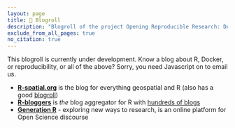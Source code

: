 ```yaml
---
layout: page
title: 📑 Blogroll
description: "Blogroll of the project Opening Reproducible Research: Docker, R, and reproducible research"
exclude_from_all_pages: true
no_citation: true
---
```


<p class="message">
This blogroll is currently under development. Know a blog about R, Docker, or reproducibility, or all of the above?
<script type="text/javascript" language="javascript">
<!--
// Email obfuscator script 2.1 by Tim Williams, University of Arizona
// http://www.jottings.com/obfuscator/
{ coded = "qB4YDT.4zDhV@z4Y-kzD4hVDQ.qD"
  key = "xS69WIzN5qPrE24Vi8ymOJlLg1Mevpa0Hsb7wAZQuFKdYRXkntTCU3jDfGBcoh"
  shift=coded.length
  link=""
  for (i=0; i<coded.length; i++) {
    if (key.indexOf(coded.charAt(i))==-1) {
      ltr = coded.charAt(i)
      link += (ltr)
    }
    else {     
      ltr = (key.indexOf(coded.charAt(i))-shift+key.length) % key.length
      link += (key.charAt(ltr))
    }
  }
document.write("<a href='mailto:"+link+"'>Let us know</a>.")
}
//-->
</script><noscript>Sorry, you need Javascript on to email us.</noscript>
</p>

- **[R-spatial.org](http://r-spatial.org/)** is the blog for everything geospatial and R (also has a good [blogroll](http://r-spatial.org/blogroll/))
- **[R-bloggers](https://www.r-bloggers.com/)** is _the_ blog aggregator for R with [hundreds of blogs](https://www.r-bloggers.com/blogs-list/)
- **[Generation R](https://genr.eu/wp/category/genr-blog/)** - exploring new ways to research, is an online platform for Open Science discourse
